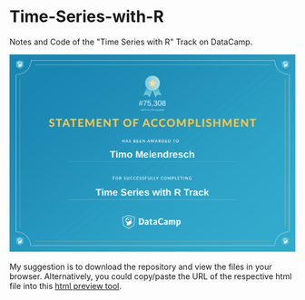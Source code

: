# Time-Series-with-R
Notes and Code of the "Time Series with R" Track on DataCamp. 

<img src="images/certificate.pdf">

My suggestion is to download the repository and view the files in your browser. Alternatively, you could copy/paste the URL of the respective html file into this [html preview tool](http://htmlpreview.github.io/).

